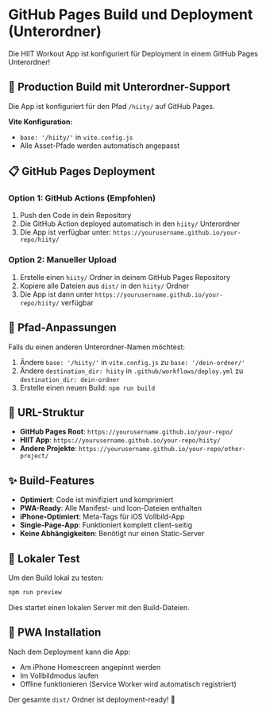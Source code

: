 # GitHub Pages Build und Deployment (Unterordner)

Die HIIT Workout App ist konfiguriert für Deployment in einem GitHub Pages Unterordner!

## 🚀 Production Build mit Unterordner-Support

Die App ist konfiguriert für den Pfad `/hiity/` auf GitHub Pages.

**Vite Konfiguration:**
- `base: '/hiity/'` in `vite.config.js`
- Alle Asset-Pfade werden automatisch angepasst

## 📋 GitHub Pages Deployment

### Option 1: GitHub Actions (Empfohlen)

1. Push den Code in dein Repository
2. Die GitHub Action deployed automatisch in den `hiity/` Unterordner
3. Die App ist verfügbar unter: `https://yourusername.github.io/your-repo/hiity/`

### Option 2: Manueller Upload

1. Erstelle einen `hiity/` Ordner in deinem GitHub Pages Repository  
2. Kopiere alle Dateien aus `dist/` in den `hiity/` Ordner
3. Die App ist dann unter `https://yourusername.github.io/your-repo/hiity/` verfügbar

## 🔧 Pfad-Anpassungen

Falls du einen anderen Unterordner-Namen möchtest:

1. Ändere `base: '/hiity/'` in `vite.config.js` zu `base: '/dein-ordner/'`
2. Ändere `destination_dir: hiity` in `.github/workflows/deploy.yml` zu `destination_dir: dein-ordner`
3. Erstelle einen neuen Build: `npm run build`

## 🎯 URL-Struktur

- **GitHub Pages Root**: `https://yourusername.github.io/your-repo/`  
- **HIIT App**: `https://yourusername.github.io/your-repo/hiity/`
- **Andere Projekte**: `https://yourusername.github.io/your-repo/other-project/`

## ✨ Build-Features

- **Optimiert**: Code ist minifiziert und komprimiert
- **PWA-Ready**: Alle Manifest- und Icon-Dateien enthalten
- **iPhone-Optimiert**: Meta-Tags für iOS Vollbild-App
- **Single-Page-App**: Funktioniert komplett client-seitig
- **Keine Abhängigkeiten**: Benötigt nur einen Static-Server

## 🔧 Lokaler Test

Um den Build lokal zu testen:

```bash
npm run preview
```

Dies startet einen lokalen Server mit den Build-Dateien.

## 📱 PWA Installation

Nach dem Deployment kann die App:
- Am iPhone Homescreen angepinnt werden
- Im Vollbildmodus laufen
- Offline funktionieren (Service Worker wird automatisch registriert)

Der gesamte `dist/` Ordner ist deployment-ready! 🎯